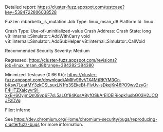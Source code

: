 Detailed report: https://cluster-fuzz.appspot.com/testcase?key=5394722806038528

Fuzzer: mbarbella_js_mutation
Job Type: linux_msan_d8
Platform Id: linux

Crash Type: Use-of-uninitialized-value
Crash Address: 
Crash State:
  long v8::internal::Simulator::AddWithCarry<long>
  void v8::internal::Simulator::AddSubHelper<long>
  v8::internal::Simulator::CallVoid
  
Recommended Security Severity: Medium

Regressed: https://cluster-fuzz.appspot.com/revisions?job=linux_msan_d8&range=384282:384380

Minimized Testcase (0.66 Kb): https://cluster-fuzz.appspot.com/download/AMIfv96vV1X4MtRKYM3Cr-bKsw7LeatMY3zkCSLsuxLN1fq3SEkeBf-FlvUv-sDkejKr46PO9wv2zyG-F4HTZXaIcyvr9I-xxEH6OyjmQn09vp6F7sL5aLOf84KssA8yfOSkArElOEIRiopk1usbG03H2JCQJFzDVg

Filer: inferno

See https://dev.chromium.org/Home/chromium-security/bugs/reproducing-clusterfuzz-bugs for more information.